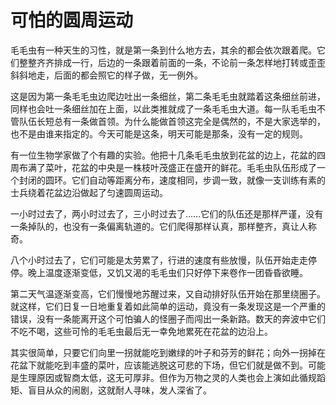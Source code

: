 # 可怕的圆周运动

毛毛虫有一种天生的习性，就是第一条到什么地方去，其余的都会依次跟着爬。它们整整齐齐排成一行，后边的一条跟着前面的一条，不论前一条怎样地打转或歪歪斜斜地走，后面的都会照它的样子做，无一例外。 

这是因为第一条毛毛虫边爬边吐出一条细丝，第二条毛毛虫就踏着这条细丝前进，同样也会吐一条细丝加在上面，以此类推就成了一条毛毛虫大道。每一队毛毛虫不管队伍长短总有一条做首领。为什么能做首领这完全是偶然的，不是大家选举的，也不是由谁来指定的。今天可能是这条，明天可能是那条，没有一定的规则。 

有一位生物学家做了个有趣的实验。他把十几条毛毛虫放到花盆的边上，花盆的四周布满了菜叶，花盆的中央是一株枝叶茂盛正在盛开的鲜花。毛毛虫队伍形成了一个封闭的圆环。它们自动等距离分布，速度相同，步调一致，就像一支训练有素的士兵绕着花盆边沿做起了匀速圆周运动。 

一小时过去了，两小时过去了，三小时过去了……它们的队伍还是那样严谨，没有一条掉队的，也没有一条偏离轨道的。它们爬得那样认真，那样整齐，真让人称奇。 

八个小时过去了，它们可能是太劳累了，行进的速度有些放慢，队伍开始走走停停。晚上温度逐渐变低，又饥又渴的毛毛虫们只好停下来卷作一团昏昏欲睡。 

第二天气温逐渐变高，它们慢慢地苏醒过来，又自动排好队伍开始在那里绕圈子。就这样，它们日复一日地重复着如此简单的运动，竟没有一条发现这是一个严重的错误，没有一条能离开这个可怕骗人的怪圈子而闯出一条新路。数天的奔波中它们不吃不喝，这些可怜的毛毛虫最后无一幸免地累死在花盆的边沿上。 

其实很简单，只要它们向里一拐就能吃到嫩绿的叶子和芬芳的鲜花；向外一拐掉在花盆下就能吃到丰盛的菜叶，应该能逃脱这可悲的下场，但它们就是做不到。可能是生理原因或智商太低，这无可厚非。但作为万物之灵的人类也会上演如此循规蹈矩、盲目从众的闹剧，这就耐人寻味，发人深省了。